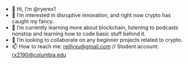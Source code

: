 - 👋 Hi, I’m @ryerex1
- 👀 I’m interested in disruptive innovation, and right now crypto has caught my fancy.
- 🌱 I’m currently learning more about blockchain, listening to podcasts nonstop and learning how to code basic stuff behind it.
- 💞️ I’m looking to collaborate on any beginner projects related to crypto.
- 📫 How to reach me: reillyxu@gmail.com // Student account: rx2190@columbia.edu

<!---
ryerex1/ryerex1 is a ✨ special ✨ repository because its `README.md` (this file) appears on your GitHub profile.
You can click the Preview link to take a look at your changes.
--->
